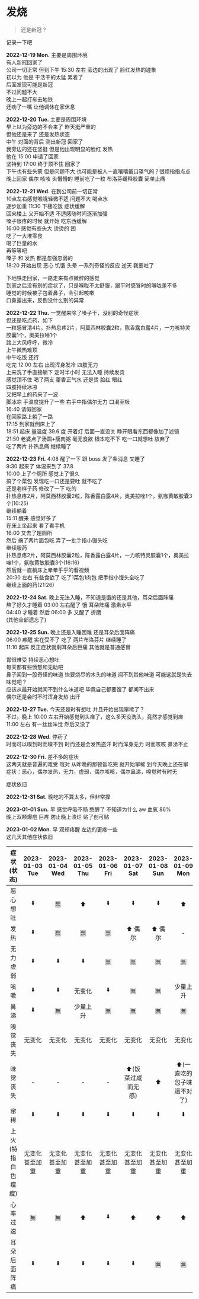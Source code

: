 # 发烧

> 还是新冠？

记录一下吧

**2022-12-19 Mon.** 主要是周围环境  
有人新冠回家了  
公司一切正常 但到下午 15:30 左右 旁边的出现了 脸红发热的迹象  
初以为 他是 干活干的太猛 累着了  
后面发现可能是新冠  
不过问题不大  
晚上一起打车去地铁  
还劝了一嘴 让他调休在家休息  

**2022-12-20 Tue.** 主要是周围环境  
早上以为旁边的不会来了 昨天挺严重的  
但他还是来了 还是发热状态  
中午 对面的背后 测出新冠 回家了  
我旁边的还在坚挺 但是他出现明显的脸红 发热  
他在 15:00 申请了回家  
坚持到 17:00 终于顶不住 回家了  
下午也有些头蒙 但是问题不大 也可能是被人一直嚷嚷戴口罩气的？很烦指指点点  
晚上回家 偶尔 咳咳 头懵懵的 睡前吃了一粒 布洛芬缓释胶囊 简单止痛  

**2022-12-21 Wed.** 在到公司前一切正常  
10点左右感觉喉咙轻微不适 问题不大 喝点水  
逐步加重 11:30 下楼吃饭 症状缓解  
回来楼上 又开始不适 不适感随时间逐渐加强  
嗓子很疼的时候 就开始 吃东西缓解  
16:00 感觉有些头大 烫烫的 困  
吃了一大堆零食  
喝了巨量的水  
再等等吧  
嗓子 和 发热 都是忽强忽弱的  
18:20 开始出现 恶心 饥饿 头晕 一系列奇怪的反应 逆天 我要吐了

下地铁走回家，一路走来有点微醉的感觉  
到家之后没有别的症状了，只是喉咙不太舒服，跟平时感冒时的喉咙差不多  
睡觉的时候被子包着鼻子，会引起咳嗽  
口鼻露出来，反倒没什么别的异常  

**2022-12-22 Thu.** 一觉醒来除了嗓子干，没别的奇怪症状  
但还是吃点药，如下  
一粒感冒清4片，扑热息疼2片，阿莫⻄林胶囊2粒，陈香露白露4片，一力咳特灵胶囊1个，奥美拉唑1个  
路上大风呼呼，微冷  
上午微热难顶  
中午吃饭 还行  
吃完 12:00 左右 出现浑身发冷 四肢无力  
上来洗了手直接躺下 定时半小时 无法入睡 持续发烫  
感觉顶不住 喝了两支 藿香正气水 还是烫 脸红 眼红  
四肢持续冰凉  
又把早上的药来了一波  
脚冰凉 手温度提升了一些 右手中指偶尔无力 口渴至极  
16:40 请假回家  
在回家路上躺了一路  
17:15 到家就倒床上了  
18:51 起床 量温度 39.6 度 开着灯 后面一直没关 睁开眼看东西都像加了滤镜  
21:50 老婆点了汤圆+瘦肉粥 毫无食欲 根本吃不下 吃一口就想吐 放弃了  
吃了两片 扑热息痛 继续睡了  

**2022-12-23 Fri.** 4:08 醒了一下 跟 boss 发了条消息 又睡了  
9:30 起来了 体温来到了 37.8  
10:00 上了个厕所 感觉上了很久  
搞了个菜包 发现吃一口还是要吐 就不吃了  
还是老样子药 修改了一下 吃的  
扑热息疼2片，阿莫⻄林胶囊2粒，陈香露白露4片，奥美拉唑1个，氨咖黄敏胶囊3个(10:25)  
继续躺着  
15:11 醒来 感觉好多了  
在床上坐起来 看了看手机  
16:00 又去了趟厕所  
然后 搞了两片面包吃 弄了一批手指小馒头吃  
继续服药  
扑热息疼2片，阿莫⻄林胶囊2粒，陈香露白露4片，一力咳特灵胶囊1个，奥美拉唑1个，氨咖黄敏胶囊3个(16:16)  
然后就一直躺床上晕晕乎乎的看视频  
20:30 左右 有些食欲了 吃了1菜包1肉包 把手指小馒头全吃了  
继续上面的药(21:26)  

**2022-12-24 Sat.** 晚上无法入睡，不知道是饿的还是其他，耳朵后面阵痛  
熬了好久才睡着 03:00 左右醒了 饿 耳朵阵痛 激素水平  
04:40 才睡着 然后 06:00 多 又醒了 折磨  
(其他全部遗忘了)

**2022-12-25 Sun.** 晚上还是入睡困难 还是耳朵后面阵痛  
06:00 疼醒 实在受不了 吃了 两片布洛芬片 继续睡了  
11:10 起床 反正症状就剩耳朵后巨痛 其他就是普通感冒  

胃很难受 持续恶心想吐  
每天都有些愤怒和无助吧  
鼻子闻到一股奇怪的味道 快要烧尽的木头的味道 闻不到其他味道 可能这就是失去味觉吧？  
应该从最开始就闻不到什么味道吧 毕竟自己都要馊了 都闻不出来  
偶尔还是会时不时浑身发热 出汗  

**2022-12-27 Tue.** 今天还是时有想吐 并且开始出现窜稀了？  
不过，晚上 10:00 左右开始感觉到头痒了，这么多天没洗头，竟然才感觉到痒  
11:00 左右 有一丝丝味觉 然后又没了

**2022-12-28 Wed.** 停药了  
时而可以嗅到时而嗅不到 时而还是会发热盗汗 时而浑身无力 时而咳咳 鼻涕不止  

**2022-12-30 Fri.** 差不多的症状  
这两天就是普遍的难受 哦对 从昨晚的那顿饭吃完 就开始窜稀 到今天晚上还在窜  
症状：恶心，偶尔发热，无力，虚弱，偶尔咳咳，偶尔鼻涕，嗅觉时有时无  

症状依旧

**2022-12-31 Sat.** 晚吃的不算太多，但非常撑  

**2023-01-01 Sun.** 早 感觉呼吸不畅 憋醒了 不知道为什么 aw 血氧 86%  
晚上双颊爆痘 巨疼 防止晚上溃烂 贴了创可贴  

**2023-01-02 Mon.** 早 双颊疼醒 左边的更疼一些  
这几天其他症状依旧

| 症状(状态) | 2023-01-03 Tue | 2023-01-04 Wed | 2023-01-05 Thu | 2023-01-06 Fri | 2023-01-07 Sat | 2023-01-08 Sun | 2023-01-09 Mon |
| :--: | :--: | :--: | :--: | :--: | :--: | :--: | :--: |
| 恶心 想吐 | ⬇️ | 🈚️ | ⬆️ | ⬇️ | ⬇️ | ⬇️ | ⬆️ |
| 发热 | ⬇️ | 🈚️| 🈚️ | 🈚️ | ⬆️ 偶尔 | ⬆️ 偶尔 | - |
| 无力 虚弱 | ⬇️ | ⬇️ | ⬇️ | 🈚️ | 🈚️ | 🈚️ | 🈚️ |
| 咳嗽 | ⬇️ | ⬇️ | 无变化 | ⬇️ | 🈚️ | 🈚️ | 少量上升 |
| 鼻涕 | ⬇️ | 🈚️ | 少量上升 | 🈚️ | 🈚️ | 🈚️ | 🈚️ |
| 嗅觉丧失 | 无变化 | 无变化 | 无变化 | 无变化 | 无变化 | 无变化 | 无变化 |
| 味觉丧失 | - | - | - | - | ⬆️(饭菜过咸而无感) | ⬆️ | ⬆️(一直吃的包子味道不对了) |
| 窜稀 | ⬇️ | ⬇️ | ⬇️ | ⬇️ | ⬇️ | ⬇️ | ⬇️ |
| 上火 (特指白色痘痘) | 无变化甚至加重 | 无变化甚至加重 | 无变化甚至加重 | 无变化甚至加重 | 无变化甚至加重 | 无变化甚至加重 | 无变化甚至加重 |
| 心率过速 | 🈚️ | 🈚️ | ⬆️ | ⬇️ | ⬆️ | ⬆️ | ⬆️ |
| 耳朵后面阵痛 | ⬇️ | ⬇️ | ⬇️ | ⬇️ | ⬇️ | 🈚️ | 🈚️ |
